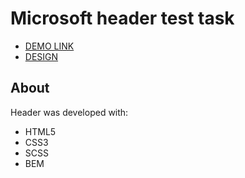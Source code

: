 # Microsoft header test task

- [DEMO LINK](https://mpone.github.io/microsoft-header-tt/)
- [DESIGN](https://www.microsoft.com/en-us/p/surface-book-3/8xbw9g3z71f1?lc=1033&activetab=pivot:overviewtab)

## About

Header was developed with:

- HTML5
- CSS3
- SCSS
- BEM
